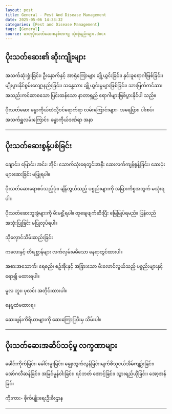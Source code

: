 ```yaml
---
layout: post
title: General - Pest And Disease Management
date: 2025-05-06 14:33:32 
categories: [Pest and Disease Management]
tags: [General]
source: ဓာတုပိုးသတ်ဆေးစနစ်တကျ သုံးစွဲနည်းများ.docx
---
```


## ပိုးသတ်ဆေး၏ ဆိုးကျိုးများ

အသက်ဆုံးရှုံးခြင်း၊ ဦးနှောက်နှင့် အာရုံကြောများ ချို့ယွင်းခြင်း၊ နှင်းခူရောဂါဖြစ်ခြင်း၊ မျိုးပွားနိုင်စွမ်းလျော့နည်းခြင်း၊ သန္ဓေသား ချို့ယွင်းမှုများဖြစ်ခြင်း၊ သားမြက်ကင်ဆာ၊ အသည်းကင်ဆာစသော ပြင်းထန်သော နာတာရှည် ရောဂါများဖြစ်ပွားနိုင်ပါ သည်။

ပိုးသတ်ဆေး ခန္ဓာကိုယ်ထဲသို့ဝင်ရောက်ရာ လမ်းကြောင်းများ- အရေပြား၊ ပါးစပ်၊ အသက်ရှူလမ်းကြောင်း၊ ခန္ဓာကိုယ်ဒဏ်ရာ အနာ

---

## ပိုးသတ်ဆေးစွန့်ပစ်ခြင်း

ချောင်း၊ မြောင်း၊ အင်း၊ အိုင်၊ သောက်သုံးရေတွင်းအနီး ဆေးလက်ကျန်စွန့်ခြင်း၊ ဆေးပုံးများဆေးခြင်း မပြုရပါ။

ပိုးသတ်ဆေးရောစပ်သည့်ပုံး၊ ချိန်တွယ်သည့် ပစ္စည်းများကို အခြားကိစ္စအတွက် မသုံးရပါ။

ပိုးသတ်ဆေးဘူးခွံများကို မီးမရှို့ရပါ။ ထုချေဖျက်ဆီးပြီး မြေမြုပ်ရမည်။ ပြန်လည်အသုံးပြုခြင်း မပြုလုပ်ရပါ။

သိုလှောင်သိမ်းဆည်းခြင်း

ကလေးနှင့် တိရစ္ဆာန်များ လက်လှမ်းမမီသော နေရာတွင်ထားပါ။

အစားအသောက်၊ ရေစည်၊ စဉ့်အိုးနှင့် အခြားသော မီးလောင်လွယ်သည့် ပစ္စည်းများနှင့် ရော၍ မထားရပါ။

မူလ ဘူး၊ ပုလင်း အတိုင်းထားပါ။

နေပူထဲမထားရ။

ဆေးဖျန်းကိရိယာများကို ဆေးကြောြပီးမှ သိမ်းပါ။

---

## ပိုးသတ်ဆေးအဆိပ်သင့်မှု လက္ခဏာများ

ခေါင်းကိုက်ခြင်း၊ ခေါင်းမူးခြင်း၊ ချွေးထွက်လွန်ခြင်း၊မျက်စိသူငယ်အိမ်ကျဉ်းခြင်း၊ အော်ဂလီဆန်ခြင်း၊ အမြင်မှုန်ဝါးခြင်း၊ ရင်ဘတ် အောင့်ခြင်း၊ သွားရည်ယိုခြင်း၊ အော့အန်ခြင်း

ကိုးကား- စိုက်ပျိုးရေးဦးစီးဌာန

---
